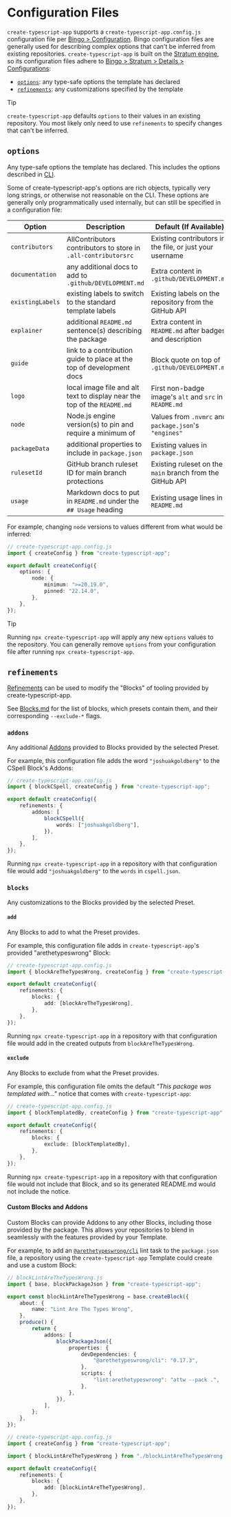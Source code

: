 # Configuration Files

`create-typescript-app` supports a `create-typescript-app.config.js` configuration file per [Bingo > Configuration](https://www.create.bingo/configuration).
Bingo configuration files are generally used for describing complex options that can't be inferred from existing repositories.
`create-typescript-app` is built on the [Stratum engine](https:://create.bingo/engines/stratum/about), so its configuration files adhere to [Bingo > Stratum > Details > Configurations](https://www.create.bingo/engines/stratum/details/configurations):

- [`options`](#options): any type-safe options the template has declared
- [`refinements`](#refinements): any customizations specified by the template

> [!TIP]  
> `create-typescript-app` defaults `options` to their values in an existing repository.
> You most likely only need to use `refinements` to specify changes that can't be inferred.

## `options`

Any type-safe options the template has declared.
This includes the options described in [CLI](./CLI.md).

Some of create-typescript-app's options are rich objects, typically very long strings, or otherwise not reasonable on the CLI.
These options are generally only programmatically used internally, but can still be specified in a configuration file:

| Option           | Description                                                              | Default (If Available)                                    |
| ---------------- | ------------------------------------------------------------------------ | --------------------------------------------------------- |
| `contributors`   | AllContributors contributors to store in `.all-contributorsrc`           | Existing contributors in the file, or just your username  |
| `documentation`  | any additional docs to add to `.github/DEVELOPMENT.md`                   | Extra content in `.github/DEVELOPMENT.md`                 |
| `existingLabels` | existing labels to switch to the standard template labels                | Existing labels on the repository from the GitHub API     |
| `explainer`      | additional `README.md` sentence(s) describing the package                | Extra content in `README.md` after badges and description |
| `guide`          | link to a contribution guide to place at the top of development docs     | Block quote on top of `.github/DEVELOPMENT.md`            |
| `logo`           | local image file and alt text to display near the top of the `README.md` | First non-badge image's `alt` and `src` in `README.md`    |
| `node`           | Node.js engine version(s) to pin and require a minimum of                | Values from `.nvmrc` and `package.json`'s `"engines"`     |
| `packageData`    | additional properties to include in `package.json`                       | Existing values in `package.json`                         |
| `rulesetId`      | GitHub branch ruleset ID for main branch protections                     | Existing ruleset on the `main` branch from the GitHub API |
| `usage`          | Markdown docs to put in `README.md` under the `## Usage` heading         | Existing usage lines in `README.md`                       |

For example, changing `node` versions to values different from what would be inferred:

```ts
// create-typescript-app.config.js
import { createConfig } from "create-typescript-app";

export default createConfig({
	options: {
		node: {
			minimum: ">=20.19.0",
			pinned: "22.14.0",
		},
	},
});
```

> [!TIP]  
> Running `npx create-typescript-app` will apply any new `options` values to the repository.
> You can generally remove `options` from your configuration file after running `npx create-typescript-app`.

## `refinements`

[Refinements](https://www.create.bingo/engines/stratum/details/configurations#refinements) can be used to modify the "Blocks" of tooling provided by create-typescript-app.

See [Blocks.md](./Blocks.md) for the list of blocks, which presets contain them, and their corresponding `--exclude-*` flags.

### `addons`

Any additional [Addons](https://www.create.bingo/engines/stratum/concepts/blocks#addons) provided to Blocks provided by the selected Preset.

For example, this configuration file adds the word `"joshuakgoldberg"` to the CSpell Block's Addons:

```ts
// create-typescript-app.config.js
import { blockCSpell, createConfig } from "create-typescript-app";

export default createConfig({
	refinements: {
		addons: [
			blockCSpell({
				words: ["joshuakgoldberg"],
			}),
		],
	},
});
```

Running `npx create-typescript-app` in a repository with that configuration file would add `"joshuakgoldberg"` to the `words` in `cspell.json`.

### `blocks`

Any customizations to the Blocks provided by the selected Preset.

#### `add`

Any Blocks to add to what the Preset provides.

For example, this configuration file adds in `create-typescript-app`'s provided "arethetypeswrong" Block:

```ts
// create-typescript-app.config.js
import { blockAreTheTypesWrong, createConfig } from "create-typescript-app";

export default createConfig({
	refinements: {
		blocks: {
			add: [blockAreTheTypesWrong],
		},
	},
});
```

Running `npx create-typescript-app` in a repository with that configuration file would add in the created outputs from `blockAreTheTypesWrong`.

#### `exclude`

Any Blocks to exclude from what the Preset provides.

For example, this configuration file omits the default _"This package was templated with..."_ notice that comes with `create-typescript-app`:

```ts
// create-typescript-app.config.js
import { blockTemplatedBy, createConfig } from "create-typescript-app";

export default createConfig({
	refinements: {
		blocks: {
			exclude: [blockTemplatedBy],
		},
	},
});
```

Running `npx create-typescript-app` in a repository with that configuration file would not include that Block, and so its generated README.md would not include the notice.

#### Custom Blocks and Addons

Custom Blocks can provide Addons to any other Blocks, including those provided by the package.
This allows your repositories to blend in seamlessly with the features provided by your Template.

For example, to add an [`@arethetypeswrong/cli`](https://www.npmjs.com/package/@arethetypeswrong/cli) lint task to the `package.json` file, a repository using the `create-typescript-app` Template could create and use a custom Block:

```ts
// blockLintAreTheTypesWrong.js
import { base, blockPackageJson } from "create-typescript-app";

export const blockLintAreTheTypesWrong = base.createBlock({
	about: {
		name: "Lint Are The Types Wrong",
	},
	produce() {
		return {
			addons: [
				blockPackageJson({
					properties: {
						devDependencies: {
							"@arethetypeswrong/cli": "0.17.3",
						},
						scripts: {
							"lint:arethetypeswrong": "attw --pack .",
						},
					},
				}),
			],
		};
	},
});
```

```ts
// create-typescript-app.config.js
import { createConfig } from "create-typescript-app";

import { blockLintAreTheTypesWrong } from "./blockLintAreTheTypesWrong.js";

export default createConfig({
	refinements: {
		blocks: {
			add: [blockLintAreTheTypesWrong],
		},
	},
});
```
